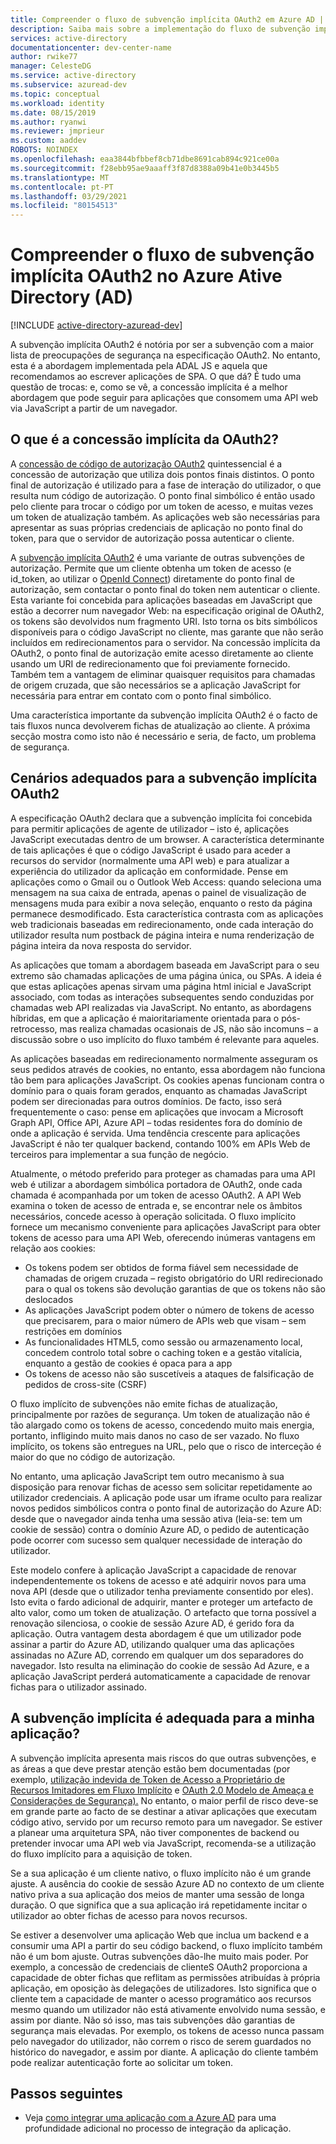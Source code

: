 ```yaml
---
title: Compreender o fluxo de subvenção implícita OAuth2 em Azure AD | Microsoft Docs
description: Saiba mais sobre a implementação do fluxo de subvenção implícita OAuth2 da Azure Ative, e se é adequado para a sua aplicação.
services: active-directory
documentationcenter: dev-center-name
author: rwike77
manager: CelesteDG
ms.service: active-directory
ms.subservice: azuread-dev
ms.topic: conceptual
ms.workload: identity
ms.date: 08/15/2019
ms.author: ryanwi
ms.reviewer: jmprieur
ms.custom: aaddev
ROBOTS: NOINDEX
ms.openlocfilehash: eaa3844bfbbef8cb71dbe8691cab894c921ce00a
ms.sourcegitcommit: f28ebb95ae9aaaff3f87d8388a09b41e0b3445b5
ms.translationtype: MT
ms.contentlocale: pt-PT
ms.lasthandoff: 03/29/2021
ms.locfileid: "80154513"
---
```

# <a name="understanding-the-oauth2-implicit-grant-flow-in-azure-active-directory-ad"></a>Compreender o fluxo de subvenção implícita OAuth2 no Azure Ative Directory (AD)

[!INCLUDE [active-directory-azuread-dev](../../../includes/active-directory-azuread-dev.md)]

A subvenção implícita OAuth2 é notória por ser a subvenção com a maior lista de preocupações de segurança na especificação OAuth2. No entanto, esta é a abordagem implementada pela ADAL JS e aquela que recomendamos ao escrever aplicações de SPA. O que dá? É tudo uma questão de trocas: e, como se vê, a concessão implícita é a melhor abordagem que pode seguir para aplicações que consomem uma API web via JavaScript a partir de um navegador.

## <a name="what-is-the-oauth2-implicit-grant"></a>O que é a concessão implícita da OAuth2?

A [concessão de código de autorização OAuth2](https://tools.ietf.org/html/rfc6749#section-1.3.1) quintessencial é a concessão de autorização que utiliza dois pontos finais distintos. O ponto final de autorização é utilizado para a fase de interação do utilizador, o que resulta num código de autorização. O ponto final simbólico é então usado pelo cliente para trocar o código por um token de acesso, e muitas vezes um token de atualização também. As aplicações web são necessárias para apresentar as suas próprias credenciais de aplicação no ponto final do token, para que o servidor de autorização possa autenticar o cliente.

A [subvenção implícita OAuth2](https://tools.ietf.org/html/rfc6749#section-1.3.2) é uma variante de outras subvenções de autorização. Permite que um cliente obtenha um token de acesso (e id_token, ao utilizar o [OpenId Connect](https://openid.net/specs/openid-connect-core-1_0.html)) diretamente do ponto final de autorização, sem contactar o ponto final do token nem autenticar o cliente. Esta variante foi concebida para aplicações baseadas em JavaScript que estão a decorrer num navegador Web: na especificação original de OAuth2, os tokens são devolvidos num fragmento URI. Isto torna os bits simbólicos disponíveis para o código JavaScript no cliente, mas garante que não serão incluídos em redirecionamentos para o servidor. Na concessão implícita da OAuth2, o ponto final de autorização emite acesso diretamente ao cliente usando um URI de redirecionamento que foi previamente fornecido. Também tem a vantagem de eliminar quaisquer requisitos para chamadas de origem cruzada, que são necessários se a aplicação JavaScript for necessária para entrar em contato com o ponto final simbólico.

Uma característica importante da subvenção implícita OAuth2 é o facto de tais fluxos nunca devolverem fichas de atualização ao cliente. A próxima secção mostra como isto não é necessário e seria, de facto, um problema de segurança.

## <a name="suitable-scenarios-for-the-oauth2-implicit-grant"></a>Cenários adequados para a subvenção implícita OAuth2

A especificação OAuth2 declara que a subvenção implícita foi concebida para permitir aplicações de agente de utilizador – isto é, aplicações JavaScript executadas dentro de um browser. A característica determinante de tais aplicações é que o código JavaScript é usado para aceder a recursos do servidor (normalmente uma API web) e para atualizar a experiência do utilizador da aplicação em conformidade. Pense em aplicações como o Gmail ou o Outlook Web Access: quando seleciona uma mensagem na sua caixa de entrada, apenas o painel de visualização de mensagens muda para exibir a nova seleção, enquanto o resto da página permanece desmodificado. Esta característica contrasta com as aplicações web tradicionais baseadas em redirecionamento, onde cada interação do utilizador resulta num postback de página inteira e numa renderização de página inteira da nova resposta do servidor.

As aplicações que tomam a abordagem baseada em JavaScript para o seu extremo são chamadas aplicações de uma página única, ou SPAs. A ideia é que estas aplicações apenas sirvam uma página html inicial e JavaScript associado, com todas as interações subsequentes sendo conduzidas por chamadas web API realizadas via JavaScript. No entanto, as abordagens híbridas, em que a aplicação é maioritariamente orientada para o pós-retrocesso, mas realiza chamadas ocasionais de JS, não são incomuns – a discussão sobre o uso implícito do fluxo também é relevante para aqueles.

As aplicações baseadas em redirecionamento normalmente asseguram os seus pedidos através de cookies, no entanto, essa abordagem não funciona tão bem para aplicações JavaScript. Os cookies apenas funcionam contra o domínio para o quais foram gerados, enquanto as chamadas JavaScript podem ser direcionadas para outros domínios. De facto, isso será frequentemente o caso: pense em aplicações que invocam a Microsoft Graph API, Office API, Azure API – todas residentes fora do domínio de onde a aplicação é servida. Uma tendência crescente para aplicações JavaScript é não ter qualquer backend, contando 100% em APIs Web de terceiros para implementar a sua função de negócio.

Atualmente, o método preferido para proteger as chamadas para uma API web é utilizar a abordagem simbólica portadora de OAuth2, onde cada chamada é acompanhada por um token de acesso OAuth2. A API Web examina o token de acesso de entrada e, se encontrar nele os âmbitos necessários, concede acesso à operação solicitada. O fluxo implícito fornece um mecanismo conveniente para aplicações JavaScript para obter tokens de acesso para uma API Web, oferecendo inúmeras vantagens em relação aos cookies:

* Os tokens podem ser obtidos de forma fiável sem necessidade de chamadas de origem cruzada – registo obrigatório do URI redirecionado para o qual os tokens são devolução garantias de que os tokens não são deslocados
* As aplicações JavaScript podem obter o número de tokens de acesso que precisarem, para o maior número de APIs web que visam – sem restrições em domínios
* As funcionalidades HTML5, como sessão ou armazenamento local, concedem controlo total sobre o caching token e a gestão vitalícia, enquanto a gestão de cookies é opaca para a app
* Os tokens de acesso não são suscetíveis a ataques de falsificação de pedidos de cross-site (CSRF)

O fluxo implícito de subvenções não emite fichas de atualização, principalmente por razões de segurança. Um token de atualização não é tão alargado como os tokens de acesso, concedendo muito mais energia, portanto, infligindo muito mais danos no caso de ser vazado. No fluxo implícito, os tokens são entregues na URL, pelo que o risco de interceção é maior do que no código de autorização.

No entanto, uma aplicação JavaScript tem outro mecanismo à sua disposição para renovar fichas de acesso sem solicitar repetidamente ao utilizador credenciais. A aplicação pode usar um iframe oculto para realizar novos pedidos simbólicos contra o ponto final de autorização do Azure AD: desde que o navegador ainda tenha uma sessão ativa (leia-se: tem um cookie de sessão) contra o domínio Azure AD, o pedido de autenticação pode ocorrer com sucesso sem qualquer necessidade de interação do utilizador.

Este modelo confere à aplicação JavaScript a capacidade de renovar independentemente os tokens de acesso e até adquirir novos para uma nova API (desde que o utilizador tenha previamente consentido por eles). Isto evita o fardo adicional de adquirir, manter e proteger um artefacto de alto valor, como um token de atualização. O artefacto que torna possível a renovação silenciosa, o cookie de sessão Azure AD, é gerido fora da aplicação. Outra vantagem desta abordagem é que um utilizador pode assinar a partir do Azure AD, utilizando qualquer uma das aplicações assinadas no AZure AD, correndo em qualquer um dos separadores do navegador. Isto resulta na eliminação do cookie de sessão Ad Azure, e a aplicação JavaScript perderá automaticamente a capacidade de renovar fichas para o utilizador assinado.

## <a name="is-the-implicit-grant-suitable-for-my-app"></a>A subvenção implícita é adequada para a minha aplicação?

A subvenção implícita apresenta mais riscos do que outras subvenções, e as áreas a que deve prestar atenção estão bem documentadas (por exemplo, [utilização indevida de Token de Acesso a Proprietário de Recursos Imitadores em Fluxo Implícito][OAuth2-Spec-Implicit-Misuse] e [OAuth 2.0 Modelo de Ameaça e Considerações de Segurança).][OAuth2-Threat-Model-And-Security-Implications] No entanto, o maior perfil de risco deve-se em grande parte ao facto de se destinar a ativar aplicações que executam código ativo, servido por um recurso remoto para um navegador. Se estiver a planear uma arquitetura SPA, não tiver componentes de backend ou pretender invocar uma API web via JavaScript, recomenda-se a utilização do fluxo implícito para a aquisição de token.

Se a sua aplicação é um cliente nativo, o fluxo implícito não é um grande ajuste. A ausência do cookie de sessão Azure AD no contexto de um cliente nativo priva a sua aplicação dos meios de manter uma sessão de longa duração. O que significa que a sua aplicação irá repetidamente incitar o utilizador ao obter fichas de acesso para novos recursos.

Se estiver a desenvolver uma aplicação Web que inclua um backend e a consumir uma API a partir do seu código backend, o fluxo implícito também não é um bom ajuste. Outras subvenções dão-lhe muito mais poder. Por exemplo, a concessão de credenciais de clienteS OAuth2 proporciona a capacidade de obter fichas que reflitam as permissões atribuídas à própria aplicação, em oposição às delegações de utilizadores. Isto significa que o cliente tem a capacidade de manter o acesso programático aos recursos mesmo quando um utilizador não está ativamente envolvido numa sessão, e assim por diante. Não só isso, mas tais subvenções dão garantias de segurança mais elevadas. Por exemplo, os tokens de acesso nunca passam pelo navegador do utilizador, não correm o risco de serem guardados no histórico do navegador, e assim por diante. A aplicação do cliente também pode realizar autenticação forte ao solicitar um token.

## <a name="next-steps"></a>Passos seguintes

* Veja [como integrar uma aplicação com a Azure AD][ACOM-How-To-Integrate] para uma profundidade adicional no processo de integração da aplicação.

<!--Image references-->

<!--Reference style links in use-->
[ACOM-How-And-Why-Apps-Added-To-AAD]: active-directory-how-applications-are-added.md
[ACOM-How-To-Integrate]: ../develop/active-directory-how-to-integrate.md?toc=/azure/active-directory/azuread-dev/toc.json&bc=/azure/active-directory/azuread-dev/breadcrumb/toc.json
[OAuth2-Spec-Implicit-Misuse]: https://tools.ietf.org/html/rfc6749#section-10.16
[OAuth2-Threat-Model-And-Security-Implications]: https://tools.ietf.org/html/rfc6819
